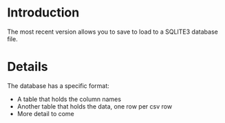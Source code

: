 # Introduction #

The most recent version allows you to save to load to a SQLITE3 database file.


# Details #

The database has a specific format:
  * A table that holds the column names
  * Another table that holds the data, one row per csv row
  * More detail to come